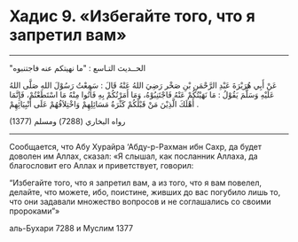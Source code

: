 
<h1 class="hadith-header">Хадис 9. «Избегайте того, что я запретил вам»</h1> 

<hr>

<p class="arabic-text">"الحــديث التـاسع : "ما نهيتكم عنه فاجتنبوه </p>
 
<p class="arabic-text">
عَنْ أَبِي هُرَيْرَةَ عَبْدِ الرَّحْمَنِ بْنِ صَخْر رَضِيَ اللهُ عَنْهُ قَالَ : سَمِعْتُ رَسُوْلَ اللهِ صَلَّى اللهُ عَلَيْهِ وَسَلَّمَ يَقُوْلُ :
 مَا نَهَيْتُكُمْ عَنْهُ فَاجْتَنِبُوْهُ، وَمَا أَمَرْتُكُمْ بِهِ فَأْتُوا مِنْهُ مَا اسْتَطَعْتُمْ، فَإِنَّمَا أَهْلَكَ الَّذِيْنَ مَنْ قَبْلَكُمْ كَثْرَةُ مَسَائِلِهِمْ وَاخْتِلاَفُهُمْ عَلَى أَنْبِيَائِهِمْ . 
</p>

<p class="arabic-subtext">
(1377) رواه البخاري (7288) ومسلم
</p>

<hr>

<p class="russian-text">
Сообщается, что Абу Хурайра ‘Абду-р-Рахман ибн Сахр, да будет доволен им Аллах, сказал: «Я слышал, как посланник Аллаха, да благословит его Аллах и приветствует, говорил:
</p>

<p class="russian-text">
“Избегайте того, что я запретил вам, а из того, что я вам повелел, делайте, что можете, ибо, поистине, живших до вас погубилo лишь то, что они задавали множество вопросов и не соглашались со своими пророками”»
</p> 

<p class="russian-subtext">
аль-Бухари 7288 и Муслим 1377
</p>